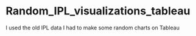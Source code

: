 # Random_IPL_visualizations_tableau
I used the old IPL data I had to make some random charts on Tableau
